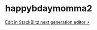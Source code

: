 # happybdaymomma2

[Edit in StackBlitz next generation editor ⚡️](https://stackblitz.com/~/github.com/mrskyeA/happybdaymomma2)